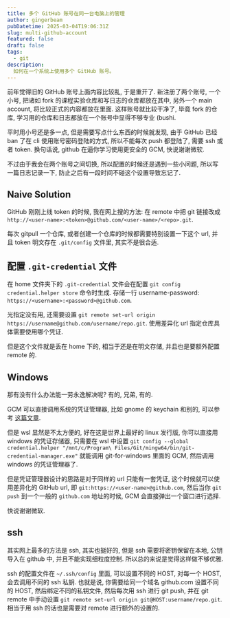 ```yaml
---
title: 多个 GitHub 账号在同一台电脑上的管理
author: gingerbeam
pubDatetime: 2025-03-04T19:06:31Z
slug: multi-github-account
featured: false
draft: false
tags:
  - git
description:
  如何在一个系统上使用多个 GitHub 账号。
---
```


前年觉得旧的 GitHub 账号上面内容比较乱, 于是重开了. 新注册了两个账号, 一个小号, 把诸如 fork 的课程实验仓库和写日志的仓库都放在其中, 另外一个 main account, 将比较正式的内容都放在里面. 这样账号就比较干净了, 毕竟 fork 的仓库, 学习用的仓库和日志都放在一个账号中显得不够专业 (bushi.

平时用小号还是多一点, 但是需要写点什么东西的时候就发现, 由于 GitHub 已经 ban 了在 cli 使用账号密码登陆的方式, 所以不能每次 push 都登陆了, 需要 ssh 或者 token. 换句话说, github 在逼你学习使用更安全的 GCM, 快说谢谢微软.

不过由于我会在两个账号之间切换, 所以配置的时候还是遇到一些小问题, 所以写一篇日志记录一下, 防止之后有一段时间不碰这个设置导致忘记了.

## Naive Solution

GitHub 刚刚上线 token 的时候, 我在网上搜的方法: 在 remote 中把 git 链接改成 `http://<user-name>:<token>@github.com/<user-name>/<repo>.git`.

每次 gitpull 一个仓库, 或者创建一个仓库的时候都需要特别设置一下这个 url, 并且 token 明文存在 `.git/config` 文件里, 其实不是很合适.

## 配置 `.git-credential` 文件

在 home 文件夹下的 `.git-credential` 文件会在配置 `git config credential.helper store` 命令时生成. 存储一行 username-password: `https://<username>:<password>@github.com`.

光指定没有用, 还需要设置 `git remote set-url origin https://username@github.com/username/repo.git`. 使用差异化 url 指定仓库具体需要使用哪个凭证.

但是这个文件就是丢在 home 下的, 相当于还是在明文存储, 并且也是要额外配置 remote 的.

## Windows

那有没有什么办法能一劳永逸解决呢? 有的, 兄弟, 有的.

GCM 可以直接调用系统的凭证管理器, 比如 gnome 的 keychain 和别的, 可以参考 [这篇文章](https://www.cnblogs.com/apocelipes/p/14491762.html).

但是 wsl 显然是不太方便的, 好在这是世界上最好的 linux 发行版, 你可以直接用 windows 的凭证存储器, 只需要在 wsl 中设置 `git config --global credential.helper "/mnt/c/Program\ Files/Git/mingw64/bin/git-credential-manager.exe"` 就能调用 git-for-windows 里面的 GCM, 然后调用 windows 的凭证管理器了.

但是凭证管理器设计的思路是对于同样的 url 只能有一套凭证, 这个时候就可以使用差异化的 GitHub url, 即 `git:https://<user-name>@github.com`, 然后当你 `git push` 到一个一般的 `github.com` 地址的时候, GCM 会直接弹出一个窗口进行选择.

快说谢谢微软.

## ssh

其实网上最多的方法是 ssh, 其实也挺好的, 但是 ssh 需要将密钥保留在本地, 公钥导入在 github 中, 并且不能实现细粒度控制. 所以总的来说是觉得这样做不够优雅.

ssh 的配置文件在 `~/.ssh/config` 里面, 可以设置不同的 HOST, 对每一个 HOST, 会去调用不同的 ssh 私钥. 也就是说, 你需要给同一个域名 github.com 设置不同的 HOST, 然后绑定不同的私钥文件, 然后每次用 ssh 进行 git push, 并在 git remote 中手动设置 `git remote set-url origin git@HOST:username/repo.git`. 相当于用 ssh 的话也是需要对 remote 进行额外的设置的.
